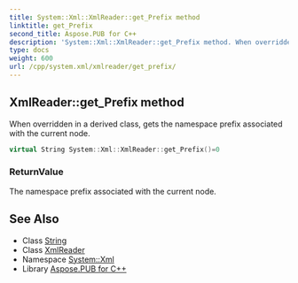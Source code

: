 ```yaml
---
title: System::Xml::XmlReader::get_Prefix method
linktitle: get_Prefix
second_title: Aspose.PUB for C++
description: 'System::Xml::XmlReader::get_Prefix method. When overridden in a derived class, gets the namespace prefix associated with the current node in C++.'
type: docs
weight: 600
url: /cpp/system.xml/xmlreader/get_prefix/
---
```

## XmlReader::get_Prefix method


When overridden in a derived class, gets the namespace prefix associated with the current node.

```cpp
virtual String System::Xml::XmlReader::get_Prefix()=0
```


### ReturnValue

The namespace prefix associated with the current node.

## See Also

* Class [String](../../../system/string/)
* Class [XmlReader](../)
* Namespace [System::Xml](../../)
* Library [Aspose.PUB for C++](../../../)
